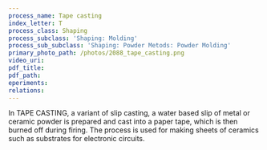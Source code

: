 ```yaml
---
process_name: Tape casting
index_letter: T
process_class: Shaping
process_subclass: 'Shaping: Molding'
process_sub_subclass: 'Shaping: Powder Metods: Powder Molding'
primary_photo_path: /photos/2088_tape_casting.png
video_uri:
pdf_title:
pdf_path:
eperiments:
relations:
---
```


In TAPE CASTING, a variant of slip casting, a water based slip of metal or ceramic powder is prepared and cast into a paper tape, which is then burned off during firing. The process is used for making sheets of ceramics such as substrates for electronic circuits.

